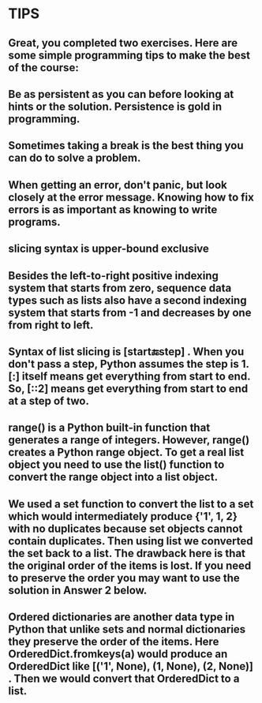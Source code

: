 # TIPS

## Great, you completed two exercises. Here are some simple programming tips to make the best of the course:

## Be as persistent as you can before looking at hints or the solution. Persistence is gold in programming.

##  Sometimes taking a break is the best thing you can do to solve a problem.

## When getting an error, don't panic, but look closely at the error message. Knowing how to fix errors is as important as knowing to write programs.


## slicing syntax is upper-bound exclusive

## Besides the left-to-right positive indexing system that starts from zero, sequence data types such as lists also have a second indexing system that starts from -1 and decreases by one from right to left. 

## Syntax of list slicing is [start:end:step] . When you don't pass a step, Python assumes the step is 1. [:]  itself means get everything from start to end. So, [::2]  means get everything from start to end at a step of two.

## range()  is a Python built-in function that generates a range of integers. However, range()  creates a Python range object. To get a real list object you need to use the list() function to convert the range object into a list object.

## We used a set  function to convert the list to a set which would intermediately produce {'1', 1, 2}  with no duplicates because set objects cannot contain duplicates. Then using list  we converted the set back to a list. The drawback here is that the original order of the items is lost. If you need to preserve the order you may want to use the solution in Answer 2 below.

## Ordered dictionaries are another data type in Python that unlike sets and normal dictionaries they preserve the order of the items. Here OrderedDict.fromkeys(a)  would produce an OrderedDict  like [('1', None), (1, None), (2, None)] . Then we would convert that OrderedDict  to a list.